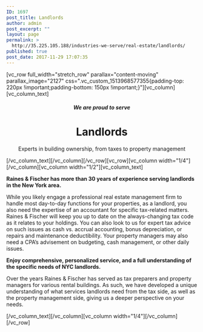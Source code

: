 ```yaml
---
ID: 1697
post_title: Landlords
author: admin
post_excerpt: ""
layout: page
permalink: >
  http://35.225.105.188/industries-we-serve/real-estate/landlords/
published: true
post_date: 2017-11-29 17:07:35
---
```

[vc_row full_width="stretch_row" parallax="content-moving" parallax_image="2127" css=".vc_custom_1513968577355{padding-top: 220px !important;padding-bottom: 150px !important;}"][vc_column][vc_column_text]
<h5 style="text-align: center;">We are proud to serve</h5>
<h1 style="text-align: center;">Landlords</h1>
<p style="text-align: center;">Experts in building ownership, from taxes to property management</p>
[/vc_column_text][/vc_column][/vc_row][vc_row][vc_column width="1/4"][/vc_column][vc_column width="1/2"][vc_column_text]
<p style="font-weight: 400;"><b><strong>Raines &amp; Fischer has more than 30 years of experience serving landlords in the New York area.</strong></b></p>
<p style="font-weight: 400;">While you likely engage a professional real estate management firm to handle most day-to-day functions for your properties, as a landlord, you also need the expertise of an accountant for specific tax-related matters. Raines &amp; Fischer will keep you up to date on the always-changing tax code as it relates to your holdings. You can also look to us for expert tax advice on such issues as cash vs. accrual accounting, bonus depreciation, or repairs and maintenance deductibility. Your property managers may also need a CPA’s advisement on budgeting, cash management, or other daily issues.</p>
<b><strong>Enjoy comprehensive, personalized service, and a full understanding of the specific needs of NYC landlords.</strong></b>
<p style="font-weight: 400;">Over the years Raines &amp; Fischer has served as tax preparers and property managers for various rental buildings. As such, we have developed a unique understanding of what services landlords need from the tax side, as well as the property management side, giving us a deeper perspective on your needs.</p>
[/vc_column_text][/vc_column][vc_column width="1/4"][/vc_column][/vc_row]